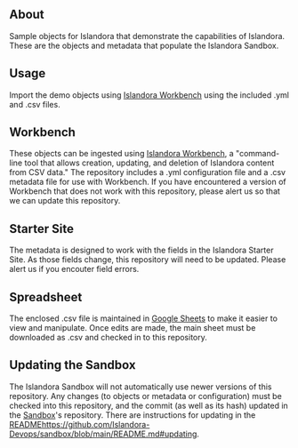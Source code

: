 ## About

Sample objects for Islandora that demonstrate the capabilities of Islandora. These are the objects and metadata that populate the Islandora Sandbox. 

## Usage

Import the demo objects using [Islandora Workbench](https://github.com/mjordan/islandora_workbench) using the included .yml and .csv files.

## Workbench

These objects can be ingested using [Islandora Workbench](https://github.com/mjordan/islandora_workbench), a "command-line tool that allows creation, updating, and deletion of Islandora content from CSV data." The repository includes a .yml configuration file and a .csv metadata file for use with Workbench. If you have encountered a version of Workbench that does not work with this repository, please alert us so that we can update this repository.

## Starter Site

The metadata is designed to work with the fields in the Islandora Starter Site. As those fields change, this repository will need to be updated. Please alert us if you encouter field errors.

## Spreadsheet

The enclosed .csv file is maintained in [Google Sheets](https://docs.google.com/spreadsheets/d/1DV0Ka0ZafZq3RgCn0x_AetFtlmnMuNFltzck2QL0ApY/edit#gid=2042408311) to make it easier to view and manipulate. Once edits are made, the main sheet must be downloaded as .csv and checked in to this repository.

## Updating the Sandbox

The Islandora Sandbox will not automatically use newer versions of this repository. Any changes (to objects or metadata or configuration) must be checked into this repository, and the commit (as well as its hash) updated in the [Sandbox](https://github.com/Islandora-Devops/sandbox)'s repository. There are instructions for updating in the [README](https://github.com/Islandora-Devops/sandbox/blob/main/README.md#updating)https://github.com/Islandora-Devops/sandbox/blob/main/README.md#updating.





